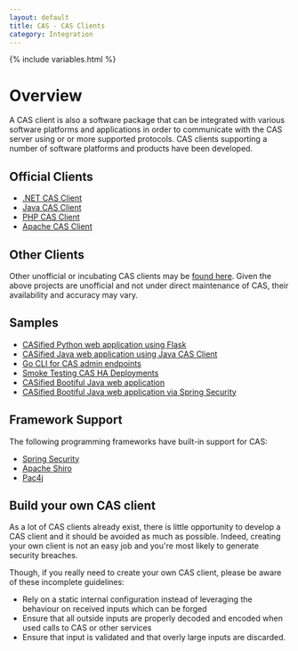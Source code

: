 ```yaml
---
layout: default
title: CAS - CAS Clients
category: Integration
---
```


{% include variables.html %}

# Overview

A CAS client is also a software package that can be integrated with various software platforms and applications in order to 
communicate with the CAS server using or or more supported protocols. CAS clients supporting a number of software platforms and products have been developed.


## Official Clients

* [.NET CAS Client](https://github.com/apereo/dotnet-cas-client)
* [Java CAS Client](https://github.com/apereo/java-cas-client)
* [PHP CAS Client](https://github.com/Jasig/phpCAS)
* [Apache CAS Client](https://github.com/Jasig/mod_auth_cas)


## Other Clients

Other unofficial or incubating CAS clients may be [found here](https://wiki.jasig.org/display/CASC).
Given the above projects are unofficial and not under direct maintenance of CAS,
their availability and accuracy may vary.

## Samples

- [CASified Python web application using Flask](https://github.com/cas-projects/cas-sample-python-webapp)
- [CASified Java web application using Java CAS Client](https://github.com/cas-projects/cas-sample-java-webapp)
- [Go CLI for CAS admin endpoints](https://github.com/cas-projects/casctl)
- [Smoke Testing CAS HA Deployments](https://github.com/cas-projects/duct)
- [CASified Bootiful Java web application](https://github.com/cas-projects/bootiful-cas-client)
- [CASified Bootiful Java web application via Spring Security](https://github.com/cas-projects/springsecurity-bootiful-cas-client)

## Framework Support

The following programming frameworks have built-in support for CAS:

* [Spring Security](http://static.springsource.org/spring-security/site/)
* [Apache Shiro](http://shiro.apache.org/cas.html)
* [Pac4j](https://github.com/pac4j/pac4j)


## Build your own CAS client

As a lot of CAS clients already exist, there is little opportunity to develop a CAS client and it should be avoided as much as possible. Indeed, creating your own client is not an easy job and you're most likely to generate security breaches.

Though, if you really need to create your own CAS client, please be aware of these incomplete guidelines:

* Rely on a static internal configuration instead of leveraging the behaviour on received inputs which can be forged
* Ensure that all outside inputs are properly decoded and encoded when used calls to CAS or other services
* Ensure that input is validated and that overly large inputs are discarded.

